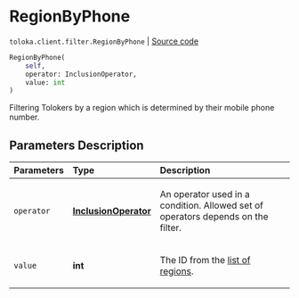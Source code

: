 # RegionByPhone
`toloka.client.filter.RegionByPhone` | [Source code](https://github.com/Toloka/toloka-kit/blob/v1.2.0.post1/src/client/filter.py#L486)

```python
RegionByPhone(
    self,
    operator: InclusionOperator,
    value: int
)
```

Filtering Tolokers by a region which is determined by their mobile phone number.

## Parameters Description

| Parameters | Type | Description |
| :----------| :----| :-----------|
`operator`|**[InclusionOperator](toloka.client.primitives.operators.InclusionOperator.md)**|<p>An operator used in a condition. Allowed set of operators depends on the filter.</p>
`value`|**int**|<p>The ID from the [list of regions](https://toloka.ai/docs/api/regions).</p>
